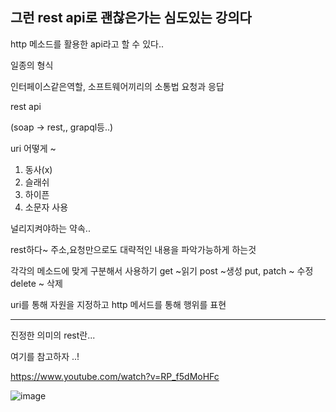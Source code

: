## 그런 rest api로 괜찮은가는 심도있는 강의다


http 메소드를 활용한 api라고 할 수 있다..

일종의 형식

인터페이스같은역할, 소프트웨어끼리의 소통법 요청과 응답


rest api 

(soap -> rest,, grapql등..)

uri 어떻게 ~
1. 동사(x)
2. 슬래쉬
3. 하이픈
4. 소문자 사용

널리지켜야하는 약속..

rest하다~ 주소,요청만으로도 대략적인 내용을 파악가능하게 하는것

각각의 메소드에 맞게 구분해서 사용하기 
get ~읽기
post ~생성
put, patch ~ 수정  
delete ~ 삭제 


uri를 통해 자원을 지정하고 http 메서드를 통해 행위를 표현

***

진정한 의미의 rest란...

여기를 참고하자 ..!

https://www.youtube.com/watch?v=RP_f5dMoHFc





![image](https://user-images.githubusercontent.com/117059721/227840957-8f8ac0a4-80a2-4577-b963-92d0c4390f46.png)


